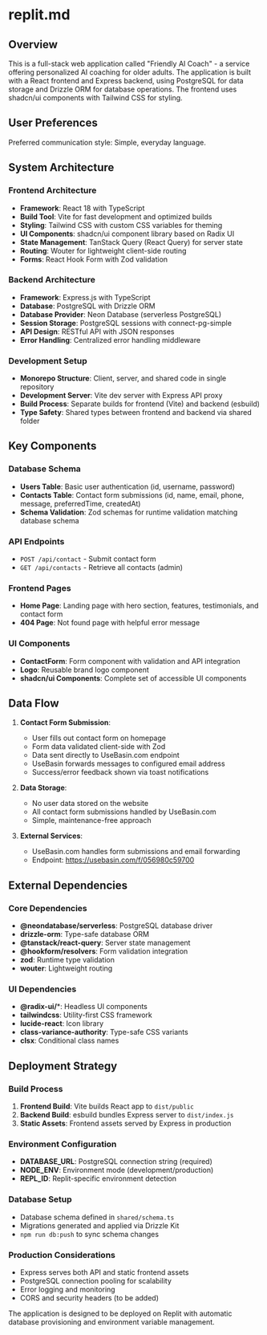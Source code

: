 # replit.md

## Overview

This is a full-stack web application called "Friendly AI Coach" - a service offering personalized AI coaching for older adults. The application is built with a React frontend and Express backend, using PostgreSQL for data storage and Drizzle ORM for database operations. The frontend uses shadcn/ui components with Tailwind CSS for styling.

## User Preferences

Preferred communication style: Simple, everyday language.

## System Architecture

### Frontend Architecture
- **Framework**: React 18 with TypeScript
- **Build Tool**: Vite for fast development and optimized builds
- **Styling**: Tailwind CSS with custom CSS variables for theming
- **UI Components**: shadcn/ui component library based on Radix UI
- **State Management**: TanStack Query (React Query) for server state
- **Routing**: Wouter for lightweight client-side routing
- **Forms**: React Hook Form with Zod validation

### Backend Architecture
- **Framework**: Express.js with TypeScript
- **Database**: PostgreSQL with Drizzle ORM
- **Database Provider**: Neon Database (serverless PostgreSQL)
- **Session Storage**: PostgreSQL sessions with connect-pg-simple
- **API Design**: RESTful API with JSON responses
- **Error Handling**: Centralized error handling middleware

### Development Setup
- **Monorepo Structure**: Client, server, and shared code in single repository
- **Development Server**: Vite dev server with Express API proxy
- **Build Process**: Separate builds for frontend (Vite) and backend (esbuild)
- **Type Safety**: Shared types between frontend and backend via shared folder

## Key Components

### Database Schema
- **Users Table**: Basic user authentication (id, username, password)
- **Contacts Table**: Contact form submissions (id, name, email, phone, message, preferredTime, createdAt)
- **Schema Validation**: Zod schemas for runtime validation matching database schema

### API Endpoints
- `POST /api/contact` - Submit contact form
- `GET /api/contacts` - Retrieve all contacts (admin)

### Frontend Pages
- **Home Page**: Landing page with hero section, features, testimonials, and contact form
- **404 Page**: Not found page with helpful error message

### UI Components
- **ContactForm**: Form component with validation and API integration
- **Logo**: Reusable brand logo component
- **shadcn/ui Components**: Complete set of accessible UI components

## Data Flow

1. **Contact Form Submission**:
   - User fills out contact form on homepage
   - Form data validated client-side with Zod
   - Data sent directly to UseBasin.com endpoint
   - UseBasin forwards messages to configured email address
   - Success/error feedback shown via toast notifications

2. **Data Storage**:
   - No user data stored on the website
   - All contact form submissions handled by UseBasin.com
   - Simple, maintenance-free approach

3. **External Services**:
   - UseBasin.com handles form submissions and email forwarding
   - Endpoint: https://usebasin.com/f/056980c59700

## External Dependencies

### Core Dependencies
- **@neondatabase/serverless**: PostgreSQL database driver
- **drizzle-orm**: Type-safe database ORM
- **@tanstack/react-query**: Server state management
- **@hookform/resolvers**: Form validation integration
- **zod**: Runtime type validation
- **wouter**: Lightweight routing

### UI Dependencies
- **@radix-ui/***: Headless UI components
- **tailwindcss**: Utility-first CSS framework
- **lucide-react**: Icon library
- **class-variance-authority**: Type-safe CSS variants
- **clsx**: Conditional class names

## Deployment Strategy

### Build Process
1. **Frontend Build**: Vite builds React app to `dist/public`
2. **Backend Build**: esbuild bundles Express server to `dist/index.js`
3. **Static Assets**: Frontend assets served by Express in production

### Environment Configuration
- **DATABASE_URL**: PostgreSQL connection string (required)
- **NODE_ENV**: Environment mode (development/production)
- **REPL_ID**: Replit-specific environment detection

### Database Setup
- Database schema defined in `shared/schema.ts`
- Migrations generated and applied via Drizzle Kit
- `npm run db:push` to sync schema changes

### Production Considerations
- Express serves both API and static frontend assets
- PostgreSQL connection pooling for scalability
- Error logging and monitoring
- CORS and security headers (to be added)

The application is designed to be deployed on Replit with automatic database provisioning and environment variable management.